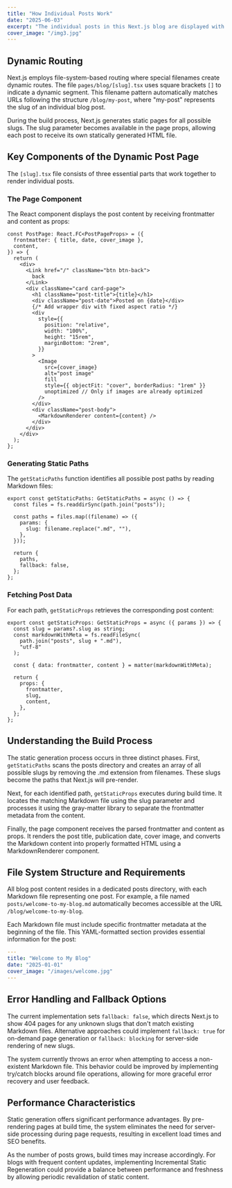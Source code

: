 ```yaml
---
title: "How Individual Posts Work"
date: "2025-06-03"
excerpt: "The individual posts in this Next.js blog are displayed with dynamic routing."
cover_image: "/img3.jpg"
---
```


## Dynamic Routing

Next.js employs file-system-based routing where special filenames create dynamic routes. The file `pages/blog/[slug].tsx` uses square brackets `[]` to indicate a dynamic segment. This filename pattern automatically matches URLs following the structure `/blog/my-post`, where "my-post" represents the slug of an individual blog post.

During the build process, Next.js generates static pages for all possible slugs. The slug parameter becomes available in the page props, allowing each post to receive its own statically generated HTML file.

## Key Components of the Dynamic Post Page

The `[slug].tsx` file consists of three essential parts that work together to render individual posts.

### The Page Component

The React component displays the post content by receiving frontmatter and content as props:

```tsx
const PostPage: React.FC<PostPageProps> = ({
  frontmatter: { title, date, cover_image },
  content,
}) => {
  return (
    <div>
      <Link href="/" className="btn btn-back">
        back
      </Link>
      <div className="card card-page">
        <h1 className="post-title">{title}</h1>
        <div className="post-date">Posted on {date}</div>
        {/* Add wrapper div with fixed aspect ratio */}
        <div
          style={{
            position: "relative",
            width: "100%",
            height: "15rem",
            marginBottom: "2rem",
          }}
        >
          <Image
            src={cover_image}
            alt="post image"
            fill
            style={{ objectFit: "cover", borderRadius: "1rem" }}
            unoptimized // Only if images are already optimized
          />
        </div>
        <div className="post-body">
          <MarkdownRenderer content={content} />
        </div>
      </div>
    </div>
  );
};
```

### Generating Static Paths

The `getStaticPaths` function identifies all possible post paths by reading Markdown files:

```tsx
export const getStaticPaths: GetStaticPaths = async () => {
  const files = fs.readdirSync(path.join("posts"));

  const paths = files.map((filename) => ({
    params: {
      slug: filename.replace(".md", ""),
    },
  }));

  return {
    paths,
    fallback: false,
  };
};
```

### Fetching Post Data

For each path, `getStaticProps` retrieves the corresponding post content:

```tsx
export const getStaticProps: GetStaticProps = async ({ params }) => {
  const slug = params?.slug as string;
  const markdownWithMeta = fs.readFileSync(
    path.join("posts", slug + ".md"),
    "utf-8"
  );

  const { data: frontmatter, content } = matter(markdownWithMeta);

  return {
    props: {
      frontmatter,
      slug,
      content,
    },
  };
};
```

## Understanding the Build Process

The static generation process occurs in three distinct phases. First, `getStaticPaths` scans the posts directory and creates an array of all possible slugs by removing the .md extension from filenames. These slugs become the paths that Next.js will pre-render.

Next, for each identified path, `getStaticProps` executes during build time. It locates the matching Markdown file using the slug parameter and processes it using the gray-matter library to separate the frontmatter metadata from the content.

Finally, the page component receives the parsed frontmatter and content as props. It renders the post title, publication date, cover image, and converts the Markdown content into properly formatted HTML using a MarkdownRenderer component.

## File System Structure and Requirements

All blog post content resides in a dedicated posts directory, with each Markdown file representing one post. For example, a file named `posts/welcome-to-my-blog.md` automatically becomes accessible at the URL `/blog/welcome-to-my-blog`.

Each Markdown file must include specific frontmatter metadata at the beginning of the file. This YAML-formatted section provides essential information for the post:

```yaml
---
title: "Welcome to My Blog"
date: "2025-01-01"
cover_image: "/images/welcome.jpg"
---
```

## Error Handling and Fallback Options

The current implementation sets `fallback: false`, which directs Next.js to show 404 pages for any unknown slugs that don't match existing Markdown files. Alternative approaches could implement `fallback: true` for on-demand page generation or `fallback: blocking` for server-side rendering of new slugs.

The system currently throws an error when attempting to access a non-existent Markdown file. This behavior could be improved by implementing try/catch blocks around file operations, allowing for more graceful error recovery and user feedback.

## Performance Characteristics

Static generation offers significant performance advantages. By pre-rendering pages at build time, the system eliminates the need for server-side processing during page requests, resulting in excellent load times and SEO benefits.

As the number of posts grows, build times may increase accordingly. For blogs with frequent content updates, implementing Incremental Static Regeneration could provide a balance between performance and freshness by allowing periodic revalidation of static content.
